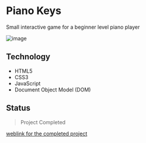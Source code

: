 # Piano Keys

Small interactive game for a beginner level piano player

![image](https://media.giphy.com/media/RccMM7hsUoW4w/giphy.gif)

## Technology

- HTML5
- CSS3
- JavaScript
- Document Object Model (DOM)

## Status

> Project Completed

[weblink for the completed project](https://customhaven.github.io/piano-keys-project//)
